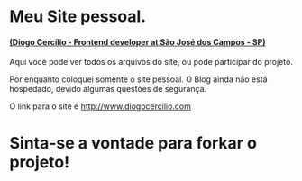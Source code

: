 <h1>Meu Site pessoal.</h1>
<h4>
  <a href="http://www.diogocercilio.com" target="_blank">
    (Diogo Cercílio - Frontend developer at São José dos Campos - SP)
  </a>
</h4>

<p>Aqui você pode ver todos os arquivos do site, ou pode participar do projeto.</p>

<p>Por enquanto coloquei somente o site pessoal. O Blog ainda não está hospedado, devido algumas questões de segurança.</p>

O link para o site é <a href="http://www.diogocercilio.com" target="_blank">http://www.diogocercilio.com</a>


<h1>Sinta-se a vontade para forkar o projeto!</h1>
